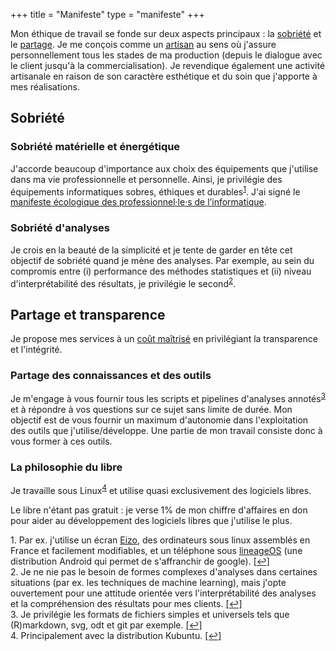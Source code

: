 +++
title = "Manifeste"
type = "manifeste"
+++

Mon éthique de travail se fonde sur deux aspects principaux : la [sobriété](#sobriété) et le [partage](#partage-et-transparence). Je me conçois comme un 
[<abbr Title="TLFi : « Personne exerçant, pour son propre compte, un art mécanique ou un métier manuel qui exige une certaine qualification professionnelle. »"> artisan</abbr>](http://www.cnrtl.fr/definition/artisan) au sens où j'assure personnellement tous les stades de ma production (depuis le dialogue avec le client jusqu'à la commercialisation). Je revendique également une activité artisanale en raison de son caractère esthétique et du soin que j'apporte à mes réalisations.


## Sobriété

### Sobriété matérielle et énergétique

J'accorde beaucoup d'importance aux choix des équipements que j'utilise dans ma vie professionnelle et personnelle. Ainsi, je privilégie des équipements informatiques sobres, éthiques et durables<sup id="a1">[1](#f1)</sup>. J'ai signé le [manifeste écologique des professionnel·le·s de l’informatique](https://www.climanifeste.net/).

### Sobriété d'analyses

Je crois en la beauté de la simplicité et je tente de garder en tête cet objectif de sobriété quand je mène des analyses. 
Par exemple, au sein du compromis entre (i) performance des méthodes statistiques et (ii) niveau d'interprétabilité des résultats, je privilégie le second<sup id="a2">[2](#f2)</sup>. 

## Partage et transparence 

Je propose mes services à un [coût maîtrisé](/offres) en privilégiant la transparence et l'intégrité.

### Partage des connaissances et des outils

Je m'engage à vous fournir tous les scripts et pipelines d'analyses annotés<sup id="a3">[3](#f3)</sup> et à répondre à vos questions sur ce sujet sans limite de durée. Mon objectif est de vous fournir un maximum d'autonomie dans l'exploitation des outils que j'utilise/développe. Une partie de mon travail consiste donc à vous former à ces outils.

### La philosophie du libre

Je travaille sous Linux<sup id="a4">[4](#f4)</sup> et utilise quasi exclusivement des logiciels libres. 

<i class="fa fa-exclamation-circle"></i> Le libre n'étant pas gratuit : je verse 1% de mon chiffre d'affaires en don pour aider au développement des logiciels libres que j'utilise le plus.

<p class="footnote">
<span  id="f1"> 1. Par ex. j'utilise un écran <a href="https://eizo.fr/">Eizo</a>, des ordinateurs sous linux assemblés en France et facilement modifiables, et un téléphone sous <a href="https://lineageos.org/">lineageOS</a> (une distribution Android qui permet de s'affranchir de google). </span> <a href="#a1">[↩]</a>
</br>
<span id="f2"> 2. Je ne nie pas le besoin de formes complexes d'analyses dans certaines situations (par ex. les techniques de machine learning), mais j'opte ouvertement pour une attitude orientée vers l'interprétabilité des analyses et la compréhension des résultats pour mes clients.</span> <a href="#a2">[↩]</a>
</br>
<span id="f3"> 3. Je privilégie les formats de fichiers simples et universels tels que (R)markdown, svg, odt et git par exemple.</span> <a href="#a3">[↩]</a>
</br>
<span id="f4"> 4. Principalement avec la distribution Kubuntu.</span> <a href="#a4">[↩]</a>
</p>
